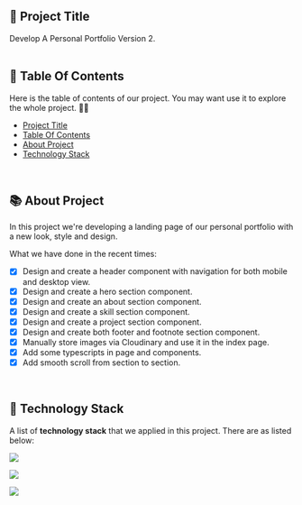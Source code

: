 <!-- START Project Title -->
## 📢 Project Title
Develop A Personal Portfolio Version 2.
<br /><br />
<!-- END Project Title -->

<!-- START Table Of Contents -->
## 📌 Table Of Contents
Here is the table of contents of our project. You may want use it to explore the whole project. 🛵💨

- [Project Title](#-project-title)
- [Table Of Contents](#-table-of-contents)
- [About Project](#-about-project)
- [Technology Stack](#-technology-stack)
 <!-- - [Screenshots](#-screenshots) -->
 <!-- - [References](#-references) -->

<a align="right" href="#-project-title">
  <img align="right" width="16" src="https://user-images.githubusercontent.com/92319348/202473243-8f547c67-ab8a-4fb1-821e-75e83ff6b097.png" />
</a>
<br />
<!-- END Table Of Contents -->

<!-- START About Project -->
## 📚 About Project
In this project we're developing a landing page of our personal portfolio with a new look, style and design.

What we have done in the recent times:
* [x] Design and create a header component with navigation for both mobile and desktop view.
* [x] Design and create a hero section component.
* [X] Design and create an about section component.
* [X] Design and create a skill section component.
* [X] Design and create a project section component.
* [X] Design and create both footer and footnote section component.
* [x] Manually store images via Cloudinary and use it in the index page.
* [x] Add some typescripts in page and components.
* [x] Add smooth scroll from section to section.

<a align="right" href="#-project-title">
  <img align="right" width="16" src="https://user-images.githubusercontent.com/92319348/202473243-8f547c67-ab8a-4fb1-821e-75e83ff6b097.png" />
</a>
<br />
<!-- END About Project -->

<!-- START Technology Stack -->
## 🚀 Technology Stack
A list of **technology stack** that we applied in this project. There are as listed below:

<p align="left">
  <a href="https://skillicons.dev">
    <img src="https://skillicons.dev/icons?i=html,css,javascript" />
  </a>
</p>
<p align="left">
  <a href="https://skillicons.dev">
    <img src="https://skillicons.dev/icons?i=nextjs,tailwind" />
  </a>
</p>
<p align="left">
  <a href="https://skillicons.dev">
    <img src="https://skillicons.dev/icons?i=vscode" />
  </a>
</p>

<a align="right" href="#-project-title">
  <img align="right" width="16" src="https://user-images.githubusercontent.com/92319348/202473243-8f547c67-ab8a-4fb1-821e-75e83ff6b097.png" />
</a>
<br />
<!-- END Technology Stack -->

<!-- START Screenshots 
## 📸 Screenshots
Here are some of the screenshot outputs of the project. (**WORK IN PROGRESS**)

<img width="580" alt="Image results" src="https://user-images.githubusercontent.com/92319348/203851239-7b1ededc-363a-4ca0-8746-69c162eaeccf.jpg">
<img width="580" alt="Image results" src="https://user-images.githubusercontent.com/92319348/204151896-0e0463f6-5d43-45bd-b058-478cac3c8c3b.jpg">

<a align="right" href="#-project-title">
  <img align="right" width="16" src="https://user-images.githubusercontent.com/92319348/202473243-8f547c67-ab8a-4fb1-821e-75e83ff6b097.png" />
</a>

<br />
END Screenshots -->

<!-- START References
## 🔎 References
This is a list of references that we found quite helpful in the contribution to this project.
1. [Unsplash API Documentation](https://unsplash.com/documentation) 
2. [How To Multi Fetch API](https://stackoverflow.com/questions/46241827/fetch-api-requesting-multiple-get-requests)
 
<a align="right" href="#-project-title">
  <img align="right" width="16" src="https://user-images.githubusercontent.com/92319348/202473243-8f547c67-ab8a-4fb1-821e-75e83ff6b097.png" />
</a>
END References -->


